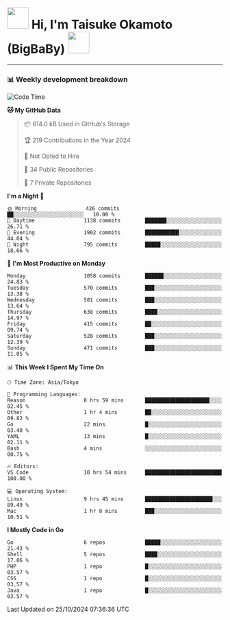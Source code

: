 <!-- Title -->
<h1>
    <img src="https://media.tenor.com/TlyRveJkgo4AAAAi/cloud-cloud-strife.gif" width="50"/> 
    Hi, I'm Taisuke Okamoto (BigBaBy) 
    <img src="https://media.tenor.com/TlyRveJkgo4AAAAi/cloud-cloud-strife.gif" width="50"/>
</h1>

---

<h3> 📊 Weekly development breakdown </h3>
<!-- waka-readme-stats -->

<!--START_SECTION:waka-->
![Code Time](http://img.shields.io/badge/Code%20Time-1%2C890%20hrs%201%20min-blue)

**🐱 My GitHub Data** 

> 📦 614.0 kB Used in GitHub's Storage 
 > 
> 🏆 219 Contributions in the Year 2024
 > 
> 🚫 Not Opted to Hire
 > 
> 📜 34 Public Repositories 
 > 
> 🔑 7 Private Repositories 
 > 
**I'm a Night 🦉** 

```text
🌞 Morning                426 commits         ██░░░░░░░░░░░░░░░░░░░░░░░   10.00 % 
🌆 Daytime                1138 commits        ███████░░░░░░░░░░░░░░░░░░   26.71 % 
🌃 Evening                1902 commits        ███████████░░░░░░░░░░░░░░   44.64 % 
🌙 Night                  795 commits         █████░░░░░░░░░░░░░░░░░░░░   18.66 % 
```
📅 **I'm Most Productive on Monday** 

```text
Monday                   1058 commits        ██████░░░░░░░░░░░░░░░░░░░   24.83 % 
Tuesday                  570 commits         ███░░░░░░░░░░░░░░░░░░░░░░   13.38 % 
Wednesday                581 commits         ███░░░░░░░░░░░░░░░░░░░░░░   13.64 % 
Thursday                 638 commits         ████░░░░░░░░░░░░░░░░░░░░░   14.97 % 
Friday                   415 commits         ██░░░░░░░░░░░░░░░░░░░░░░░   09.74 % 
Saturday                 528 commits         ███░░░░░░░░░░░░░░░░░░░░░░   12.39 % 
Sunday                   471 commits         ███░░░░░░░░░░░░░░░░░░░░░░   11.05 % 
```


📊 **This Week I Spent My Time On** 

```text
🕑︎ Time Zone: Asia/Tokyo

💬 Programming Languages: 
Reason                   8 hrs 59 mins       █████████████████████░░░░   82.45 % 
Other                    1 hr 4 mins         ██░░░░░░░░░░░░░░░░░░░░░░░   09.82 % 
Go                       22 mins             █░░░░░░░░░░░░░░░░░░░░░░░░   03.40 % 
YAML                     13 mins             █░░░░░░░░░░░░░░░░░░░░░░░░   02.11 % 
Bash                     4 mins              ░░░░░░░░░░░░░░░░░░░░░░░░░   00.75 % 

🔥 Editors: 
VS Code                  10 hrs 54 mins      █████████████████████████   100.00 % 

💻 Operating System: 
Linux                    9 hrs 45 mins       ██████████████████████░░░   89.49 % 
Mac                      1 hr 8 mins         ███░░░░░░░░░░░░░░░░░░░░░░   10.51 % 
```

**I Mostly Code in Go** 

```text
Go                       6 repos             █████░░░░░░░░░░░░░░░░░░░░   21.43 % 
Shell                    5 repos             ████░░░░░░░░░░░░░░░░░░░░░   17.86 % 
PHP                      1 repo              █░░░░░░░░░░░░░░░░░░░░░░░░   03.57 % 
CSS                      1 repo              █░░░░░░░░░░░░░░░░░░░░░░░░   03.57 % 
Java                     1 repo              █░░░░░░░░░░░░░░░░░░░░░░░░   03.57 % 
```




 Last Updated on 25/10/2024 07:36:36 UTC
<!--END_SECTION:waka-->
